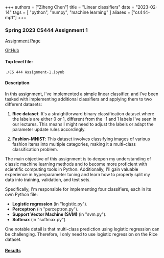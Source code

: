 +++
authors = ["Ziheng Chen"]
title = "Linear classifiers"
date = "2023-02-14"
tags = [
    "python", "numpy", "machine learning"
]
aliases = ["cs444-mp1"]
+++

### Spring 2023 CS444 Assignment 1

[Assignment Page](https://slazebni.cs.illinois.edu/spring23/assignment1.html)

[GitHub](https://github.com/JackZihengChen/CS444-Deep-Learning/tree/main/assignment1%20-%20Linear%20Classifiers)

#### Top level file:
`./CS 444 Assignment-1.ipynb`

#### Description
In this assignment, I've implemented a simple linear classifier, and I've been tasked with implementing additional classifiers and applying them to two different datasets:

1. **Rice dataset**: It's a straightforward binary classification dataset where the labels are either 0 or 1, different from the -1 and 1 labels I've seen in our lectures. This means I might need to adjust the labels or adapt the parameter update rules accordingly.

2. **Fashion-MNIST**: This dataset involves classifying images of various fashion items into multiple categories, making it a multi-class classification problem.

The main objective of this assignment is to deepen my understanding of classic machine learning methods and to become more proficient with scientific computing tools in Python. Additionally, I'll gain valuable experience in hyperparameter tuning and learn how to properly split my data into training, validation, and test sets.

Specifically, I'm responsible for implementing four classifiers, each in its own Python file:
- **Logistic regression** (in "logistic.py").
- **Perceptron** (in "perceptron.py").
- **Support Vector Machine (SVM)** (in "svm.py").
- **Softmax** (in "softmax.py").

One notable detail is that multi-class prediction using logistic regression can be challenging. Therefore, I only need to use logistic regression on the Rice dataset.

#### [Results](https://github.com/JackZihengChen/CS444-Deep-Learning/blob/main/assignment1%20-%20Linear%20Classifiers/zihengc2_yutongz7_mp1_report.pdf)

